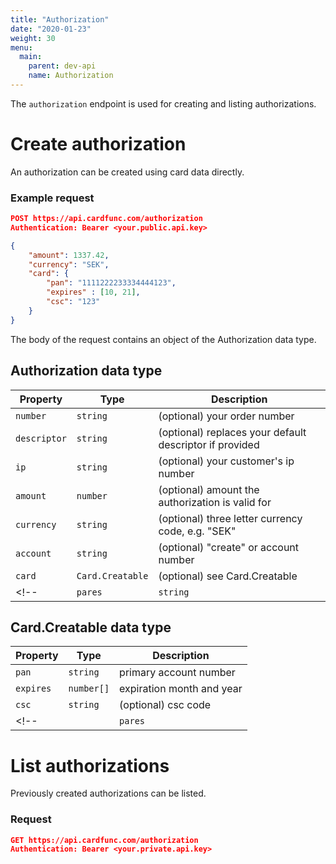 ```yaml
---
title: "Authorization"
date: "2020-01-23"
weight: 30
menu: 
  main:
    parent: dev-api
    name: Authorization
---
```


The `authorization` endpoint is used for creating and listing authorizations.

<!--more-->

# Create authorization

An authorization can be created using card data directly.

### Example request
```json
POST https://api.cardfunc.com/authorization
Authentication: Bearer <your.public.api.key>

{
    "amount": 1337.42,
    "currency": "SEK",
    "card": {
        "pan": "1111222233334444123",
        "expires" : [10, 21],
        "csc": "123"
    }
}
```
The body of the request contains an object of the Authorization data type.

## Authorization data type

| Property     | Type             | Description                                             |
|--------------|------------------|---------------------------------------------------------|
| `number`     | `string`         | (optional) your order number                            |
| `descriptor` | `string`         | (optional) replaces your default descriptor if provided |
| `ip`         | `string`         | (optional) your customer's ip number                    |
| `amount`     | `number`         | (optional) amount the authorization is valid for        |
| `currency`   | `string`         | (optional) three letter currency code, e.g. "SEK"       |
| `account`    | `string`         | (optional) "create" or account number                   |
| `card`       | `Card.Creatable` | (optional) see Card.Creatable                           |
<!--| `pares` | `string`   | (optional) result from 3D secure                           |-->

## Card.Creatable data type

| Property  | Type       | Description               |
|-----------|------------|---------------------------|
| `pan`     | `string`   | primary account number    |
| `expires` | `number[]` | expiration month and year |
| `csc`     | `string`   | (optional) csc code       |
<!--| | `pares`   | `string`  | (optional) |-->

# List authorizations

Previously created authorizations can be listed.

### Request

```json
GET https://api.cardfunc.com/authorization
Authentication: Bearer <your.private.api.key>
```